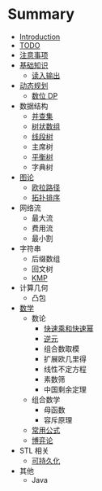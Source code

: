 # Summary

* [Introduction](README.md)
* [TODO](todo.md)
* [注意事项](zhu-yi-shi-xiang.md)
* [基础知识](ji-chu-zhi-shi.md)
  * [读入输出](du-ru-shu-chu.md)
* [动态规划](dong-tai-gui-hua.md)
  * [数位 DP](dong-tai-gui-hua/shu-wei-dp.md)
* 数据结构
  * [并查集](bing-cha-ji.md)
  * [树状数组](shu-zhuang-shu-zu.md)
  * [线段树](xian-duan-shu.md)
  * 主席树
  * [平衡树](ping-heng-shu.md)
  * 字典树
* [图论](tu-lun.md)
  * [欧拉路径](tu-lun/ou-la-lu-jing.md)
  * [拓扑排序](tu-lun/tuo-pu-pai-xu.md)
* 网络流
  * 最大流
  * 费用流
  * 最小割
* 字符串
  * 后缀数组
  * 回文树
  * [KMP](kmp.md)
* 计算几何
  * 凸包
* [数学](shu-xue.md)
  * 数论
    * [快速乘和快速幂](kuai-su-cheng-he-kuai-su-mi.md)
    * [逆元](ni-yuan.md)
    * 组合数取模
    * 扩展欧几里得
    * 线性不定方程
    * 素数筛
    * 中国剩余定理
  * 组合数学
    * 母函数
    * 容斥原理
  * [常用公式](shu-xue/chang-yong-gong-shi.md)
  * [博弈论](shu-xue/bo-yi-lun.md)
* STL 相关
  * [可持久化](ke-chi-jiu-hua.md)
* 其他
  * Java



